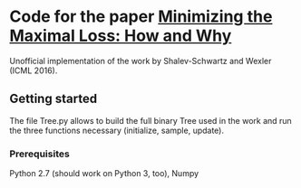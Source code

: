 # Code for the paper [Minimizing the Maximal Loss: How and Why](https://arxiv.org/pdf/1602.01690.pdf)

Unofficial implementation of the work by Shalev-Schwartz and Wexler (ICML 2016). 

## Getting started

The file Tree.py allows to build the full binary Tree used in the work and run the three functions necessary (initialize, sample, update). 

### Prerequisites

Python 2.7 (should work on Python 3, too), Numpy 
